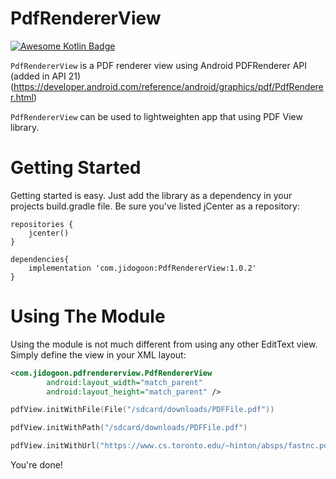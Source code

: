 # PdfRendererView
[![Awesome Kotlin Badge](https://kotlin.link/awesome-kotlin.svg)](https://github.com/KotlinBy/awesome-kotlin)

`PdfRendererView` is a PDF renderer view using Android PDFRenderer API (added in API 21)
(https://developer.android.com/reference/android/graphics/pdf/PdfRenderer.html)

`PdfRendererView` can be used to lightweighten app that using PDF View library.

Getting Started
================

Getting started is easy. Just add the library as a dependency in your projects build.gradle file. Be sure you've listed jCenter as a repository:

```Gradle
repositories {
    jcenter()
}
        
dependencies{
    implementation 'com.jidogoon:PdfRendererView:1.0.2'
}
```

Using The Module
================

Using the module is not much different from using any other EditText view. Simply define the view in your XML layout:

```xml
<com.jidogoon.pdfrendererview.PdfRendererView
        android:layout_width="match_parent"
        android:layout_height="match_parent" />
```

```kotlin
pdfView.initWithFile(File("/sdcard/downloads/PDFFile.pdf"))
```

```kotlin
pdfView.initWithPath("/sdcard/downloads/PDFFile.pdf")
```

```kotlin
pdfView.initWithUrl("https://www.cs.toronto.edu/~hinton/absps/fastnc.pdf")
```

You're done!
